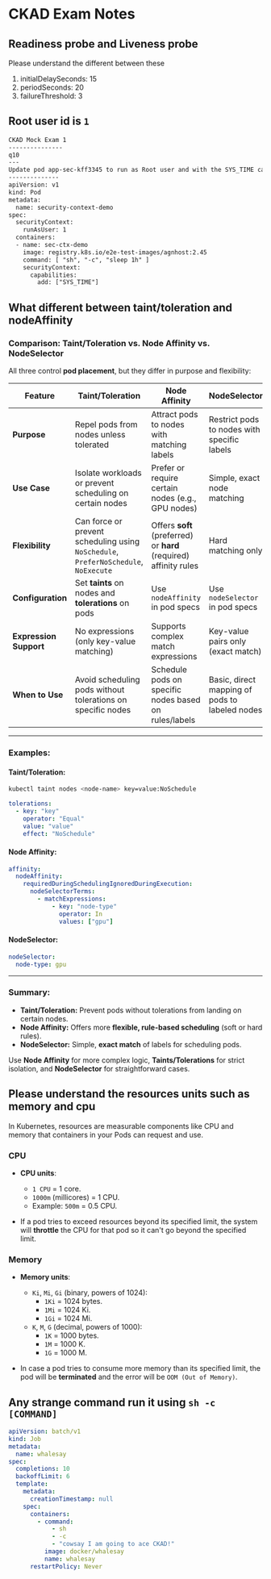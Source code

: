# CKAD Exam Notes

## Readiness probe and Liveness probe

Please understand the different between these

1. initialDelaySeconds: 15
1. periodSeconds: 20
1. failureThreshold: 3

## Root user id is `1`

```txt
CKAD Mock Exam 1
---------------
q10
---
Update pod app-sec-kff3345 to run as Root user and with the SYS_TIME capability.
--------------
apiVersion: v1
kind: Pod
metadata:
  name: security-context-demo
spec:
  securityContext:
    runAsUser: 1
  containers:
  - name: sec-ctx-demo
    image: registry.k8s.io/e2e-test-images/agnhost:2.45
    command: [ "sh", "-c", "sleep 1h" ]
    securityContext:
      capabilities:
        add: ["SYS_TIME"]
```

## What different between taint/toleration and nodeAffinity

### **Comparison: Taint/Toleration vs. Node Affinity vs. NodeSelector**

All three control **pod placement**, but they differ in purpose and flexibility:

| **Feature**            | **Taint/Toleration**                                                                | **Node Affinity**                                                 | **NodeSelector**                               |
| ---------------------- | ----------------------------------------------------------------------------------- | ----------------------------------------------------------------- | ---------------------------------------------- |
| **Purpose**            | Repel pods from nodes unless tolerated                                              | Attract pods to nodes with matching labels                        | Restrict pods to nodes with specific labels    |
| **Use Case**           | Isolate workloads or prevent scheduling on certain nodes                            | Prefer or require certain nodes (e.g., GPU nodes)                 | Simple, exact node matching                    |
| **Flexibility**        | Can force or prevent scheduling using `NoSchedule`, `PreferNoSchedule`, `NoExecute` | Offers **soft** (preferred) or **hard** (required) affinity rules | Hard matching only                             |
| **Configuration**      | Set **taints** on nodes and **tolerations** on pods                                 | Use `nodeAffinity` in pod specs                                   | Use `nodeSelector` in pod specs                |
| **Expression Support** | No expressions (only key-value matching)                                            | Supports complex match expressions                                | Key-value pairs only (exact match)             |
| **When to Use**        | Avoid scheduling pods without tolerations on specific nodes                         | Schedule pods on specific nodes based on rules/labels             | Basic, direct mapping of pods to labeled nodes |

---

### **Examples:**

#### **Taint/Toleration:**

```bash
kubectl taint nodes <node-name> key=value:NoSchedule
```

```yaml
tolerations:
  - key: "key"
    operator: "Equal"
    value: "value"
    effect: "NoSchedule"
```

#### **Node Affinity:**

```yaml
affinity:
  nodeAffinity:
    requiredDuringSchedulingIgnoredDuringExecution:
      nodeSelectorTerms:
        - matchExpressions:
            - key: "node-type"
              operator: In
              values: ["gpu"]
```

#### **NodeSelector:**

```yaml
nodeSelector:
  node-type: gpu
```

---

### **Summary:**

- **Taint/Toleration:** Prevent pods without tolerations from landing on certain nodes.
- **Node Affinity:** Offers more **flexible, rule-based scheduling** (soft or hard rules).
- **NodeSelector:** Simple, **exact match** of labels for scheduling pods.

Use **Node Affinity** for more complex logic, **Taints/Tolerations** for strict isolation, and **NodeSelector** for straightforward cases.

## Please understand the resources units such as memory and cpu

In Kubernetes, resources are measurable components like CPU and memory that containers in your Pods can request and use.

### CPU

- **CPU units**:

  - `1 CPU` = 1 core.
  - `1000m` (millicores) = 1 CPU.
  - Example: `500m` = 0.5 CPU.

- If a pod tries to exceed resources beyond its specified limit, the system will **throttle** the CPU for that pod so it can't go beyond the specified limit.

### Memory

- **Memory units**:

  - `Ki`, `Mi`, `Gi` (binary, powers of 1024):
    - `1Ki` = 1024 bytes.
    - `1Mi` = 1024 Ki.
    - `1Gi` = 1024 Mi.
  - `K`, `M`, `G` (decimal, powers of 1000):
    - `1K` = 1000 bytes.
    - `1M` = 1000 K.
    - `1G` = 1000 M.

- In case a pod tries to consume more memory than its specified limit, the pod will be **terminated** and the error will be `OOM (Out of Memory)`.

## Any strange command run it using `sh -c [COMMAND]`

```yaml
apiVersion: batch/v1
kind: Job
metadata:
  name: whalesay
spec:
  completions: 10
  backoffLimit: 6
  template:
    metadata:
      creationTimestamp: null
    spec:
      containers:
        - command:
            - sh
            - -c
            - "cowsay I am going to ace CKAD!"
          image: docker/whalesay
          name: whalesay
      restartPolicy: Never
```
